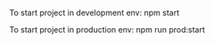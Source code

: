 To start project in development env:
npm start

To start project in production env:
npm run prod:start
